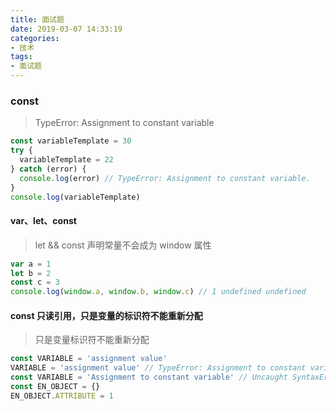 ```yaml
---
title: 面试题
date: 2019-03-07 14:33:19
categories:
- 技术
tags:
- 面试题
---
```

### const
> TypeError: Assignment to constant variable
```javascript
const variableTemplate = 30
try {
  variableTemplate = 22
} catch (error) {
  console.log(error) // TypeError: Assignment to constant variable.
}
console.log(variableTemplate)
```
#### var、let、const
> let && const 声明常量不会成为 window 属性
```javascript
var a = 1
let b = 2
const c = 3
console.log(window.a, window.b, window.c) // 1 undefined undefined
```
#### const 只读引用，只是变量的标识符不能重新分配
> 只是变量标识符不能重新分配
```javascript
const VARIABLE = 'assignment value'
VARIABLE = 'assignment value' // TypeError: Assignment to constant variable
const VARIABLE = 'Assignment to constant variable' // Uncaught SyntaxError: Identifier 'VARIABLE' has alreay been declared
const EN_OBJECT = {}
EN_OBJECT.ATTRIBUTE = 1
```

